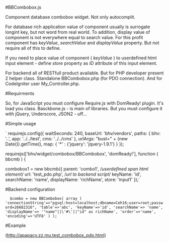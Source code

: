 #BBCombobox.js

Component database combobox widget.
Not only autocomplit.

For database rich application value of component usually is surrogate longint key, but not word from real world.
To addition, display value of component is not everywhere equal to search value.
For this profit component has *keyValue*, *searchValue* and *displayValue* property. But not require all of this to define.

If you need to place value of component ( *keyValue* ) to userdefined html input element - define *store* property as *ID* attribute of this input element.

For backend all of RESTfull product available. But for PHP developer present 2 helper class. Standalone BBCombobox.php (for PDO connection). And for CodeIgniter user My_Controller.php.

#Requirments

So, for JavaScript you must configure Require.js with DomReady! plugin. It's load you class.
Basckbone.js - is main of libraries. But you must configure it with jQuery, Underscore, JSON2 - uff...

#Simple usage

`  requirejs.config({
    waitSeconds: 240,
     baseUrl: 'bhv/vendors',
     paths: {
       bhv: '..',
       app: '../../test',
       cms: '../../cms'
     },
     urlArgs: "bust=" + (new Date()).getTime(),
     map: {
       '*' : {'jquery': 'jquery-1.9.1'}
     }
  });

  requirejs(['bhv/widget/combobox/BBCombobox', 'domReady!'], function ( bbcmb ) {

  combobox1 = new bbcmb({
    parent: 'combo1', /*userdefined span html element*/
    url: 'test_pdo.php', /*url to backend script*/
    keyName: 'id',
    searchName: 'name',
    displayName: 'richName',
    store: 'input1'
  });`
  
#Backend configuration

`  $combo = new BBCombobox( array (
  'connectionString'=>"pgsql:host=localhost;dbname=Ceh16;user=root;password=26682316",
  'table'=>'abc',
  'keyName'=>'id',
  'searchName'=> 'name',
  'displayName'=> '"name"||\'#\'||"id" as richName',
  'order'=>'name',
  'encoding'=>'UTF8'
  ) );`

  
#Example

(http://apapacy.zz.mu.test_combobox_pdo.html)